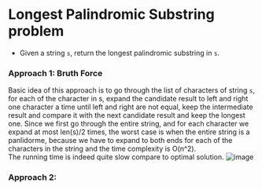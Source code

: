 # Longest Palindromic Substring problem
* Given a string `s`, return the longest palindromic substring in `s`.


### Approach 1: Bruth Force
Basic idea of this approach is to go through the list of characters of string `s`, for each of the character in s, expand the candidate result to left and right one character a time until left and right are not equal, keep the intermediate result and compare it with the next candidate result and keep the longest one. Since we first go through the entire string, and for each character we expand at most len(s)/2 times, the worst case is when the entire string is a panlidorme, because we have to expand to both ends for each of the characters in the string and the time complexity is O(n^2).\
The running time is indeed quite slow compare to optimal solution.
![image](https://user-images.githubusercontent.com/25105806/118064081-33561580-b34f-11eb-836a-7002856a8fd9.png)


### Approach 2:
